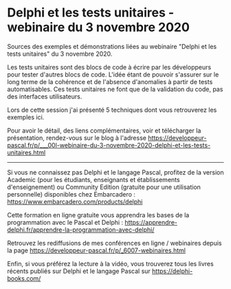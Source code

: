# Delphi et les tests unitaires - webinaire du 3 novembre 2020
Sources des exemples et démonstrations liées au webinaire "Delphi et les tests unitaires" du 3 novembre 2020. 

Les tests unitaires sont des blocs de code à écrire par les développeurs pour tester d'autres blocs de code. L'idée étant de pouvoir s'assurer sur le long terme de la cohérence et de l'absence d'anomalies à partir de tests automatisables. Ces tests unitaires ne font que de la validation du code, pas des interfaces utilisateurs.

Lors de cette session j'ai présenté 5 techniques dont vous retrouverez les exemples ici.

Pour avoir le détail, des liens complémentaires, voir et télécharger la présentation, rendez-vous sur le blog à l'adresse https://developpeur-pascal.fr/p/___00l-webinaire-du-3-novembre-2020-delphi-et-les-tests-unitaires.html

-----

Si vous ne connaissez pas Delphi et le langage Pascal, profitez de la version Academic (pour les étudiants, enseignants et établissements d'enseignement) ou Community Edition (gratuite pour une utilisation personnelle) disponibles chez Embarcadero :
https://www.embarcadero.com/products/delphi

Cette formation en ligne gratuite vous apprendra les bases de la programmation avec le Pascal et Delphi :
https://apprendre-delphi.fr/apprendre-la-programmation-avec-delphi/

Retrouvez les rediffusions de mes conférences en ligne / webinaires depuis la page https://developpeur-pascal.fr/p/_6007-webinaires.html

Enfin, si vous préférez la lecture à la vidéo, vous trouverez tous les livres récents publiés sur Delphi et le langage Pascal sur https://delphi-books.com/
